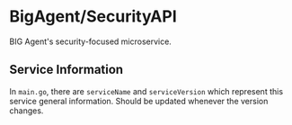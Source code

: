 # BigAgent/SecurityAPI

BIG Agent's security-focused microservice.

## Service Information

In `main.go`, there are `serviceName` and `serviceVersion` which represent this service general information. Should be updated whenever the version changes.